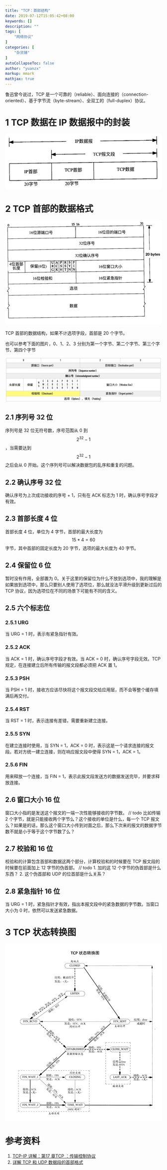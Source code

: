 ```yaml
---
title: "TCP：首部结构"
date: 2019-07-12T15:05:42+08:00
keywords: []
description: ""
tags: [
    "网络协议"
]
categories: [
    "杂货铺"
]
autoCollapseToc: false
author: "yuanzx"
markup: mmark
mathjax: true  
---
```


鲁迅曾今说过，TCP 是一个可靠的（reliable）、面向连接的（connection-oriented）、基于字节流（byte-stream）、全双工的（full-duplex）协议。

# 1 TCP 数据在 IP 数据报中的封装

![TCP 数据在 IP 数据报中的封装](/media/hovel/9.png)

# 2 TCP 首部的数据格式

![TCP 首部的数据格式](/media/hovel/10.png)

TCP 首部的数据结构，如果不计选项字段，首部是 20 个字节。

也可以参考下面的图片，0、1、2、3 分别为第一个字节、第二个字节、第三个字节、第四个字节

![TCP 首部的数据格式](/hub/2019/November/7.png)

## 2.1 序列号 32 位

序列号是 32 位无符号数，序号范围从 0 到 $$2^{32} - 1$$，当需要达到 $$2^{32} - 1$$ 之后会从 0 开始。这个序列号可以解决数据包的乱序和重复的问题。

## 2.2 确认序号 32 位

确认序号为上次成功接收的序号 + 1，只有在 ACK 标志为 1 时，确认序号字段才有效。

## 2.3 首部长度 4 位

首部长度 4 位，单位为 4 字节，首部的最大长度为 $$15 * 4 = 60$$ 字节，其中首部的固定长度为 20 字节，选项的最大长度为 40 字节。

## 2.4 保留位 6 位

暂时没有作用，全部置为 0。关于这里的保留位为什么不放到选项中，我的理解是如果放到选项中，那么只要别人使用了选项位，那么就没法平滑升级到更新过后的 TCP 协议，因为选项位在不同的场景下可能有不同的含义。

## 2.5 六个标志位

### 2.5.1 URG

当 URG = 1 时，表示有紧急指针有效。

### 2.5.2 ACK

当 ACK = 1 时，确认序号字段才有效。当 ACK = 0 时，确认序号字段无效。TCP 规定，在连接建立后所有传输的报文段都必须把 ACK 置 1。

### 2.5.3 PSH

当 PSH = 1 时，接收方应该尽快将这个报文段交给应用层，而不会等整个缓存填满后再交付。

### 2.5.4 RST

当 RST = 1 时，表示连接有差错，需要重新建立连接。

### 2.5.5 SYN

在建立连接时使用，当 SYN = 1，ACK = 0 时，表示这是一个请求连接的报文段。若对方统一建立连接，则在响应报文段中使得 SYN = 1，ACK = 1。

### 2.5.6 FIN

用来释放一个连接，当 FIN = 1，表示此报文段发送方的数据发送完毕，并要求释放连接。

## 2.6 窗口大小 16 位

窗口大小指的是发送这个报文的一端一次性能够接收的字节数。
// todo 比如传输 2 个字节，就是只能接收两个字节么？这个接收的单位是什么，每一个 TCP 报文么？如果是的话，那么这个窗口大小传到对面之后，那么下次来的报文的数据字节数不就是小于等于这个字节数了么？

## 2.7 校验和 16 位

校验和的计算包含首部和数据这两个部分，计算校验和的时候要在 TCP 报文段的时候要在前面加上 12 字节的伪首部。
// todo 
    1. 加的这 12 个字节的伪首部是什么东西？
    2. 这个伪首部和 UDP 的位首部是什么关系？

## 2.8 紧急指针 16 位

当 URG = 1 时，紧急指针才有效，指出本报文段中的紧急数据的字节数。当窗口大小为 0 时，依然可以发送紧急数据。

# 3 TCP 状态转换图

![TCP 状态转换图](/media/hovel/27.jpg)

# 参考资料

1. [TCP-IP 详解：第17 章TCP ：传输控制协议](https://gitee.com/zhixiangyuan/bookStorage/raw/master/%E7%BC%96%E7%A8%8B/TCP-IP%E8%AF%A6%E8%A7%A3(%E5%8D%B7%E4%B8%80%E3%80%81%E4%BA%8C%E3%80%81%E4%B8%89).pdf)
2. [详解 TCP 和 UDP 数据段的首部格式](https://www.cnblogs.com/winner-0715/p/5032738.html)